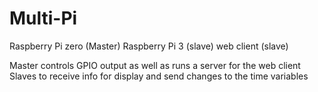 # Multi-Pi
Raspberry Pi zero (Master)
Raspberry Pi 3 (slave)
web client (slave)

Master controls GPIO output as well as runs a server for the web client
Slaves to receive info for display and send changes to the time variables
